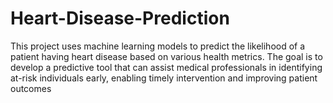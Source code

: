 # Heart-Disease-Prediction
This project uses machine learning models to predict the likelihood of a patient having heart disease based on various health metrics. The goal is to develop a predictive tool that can assist medical professionals in identifying at-risk individuals early, enabling timely intervention and improving patient outcomes
